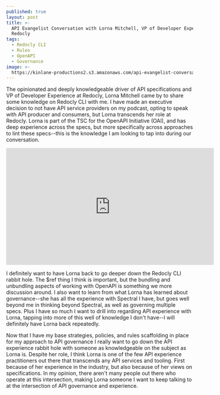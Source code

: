 ```yaml
---
published: true
layout: post
title: >-
  API Evangelist Conversation with Lorna Mitchell, VP of Developer Experience at
  Redocly
tags:
  - Redocly CLI
  - Rules
  - OpenAPI
  - Governance
image: >-
  https://kinlane-productions2.s3.amazonaws.com/api-evangelist-conversations/api-evangelist-conversations.jpg
---
```

The opinionated and deeply knowledgeable driver of API specifications and VP of Developer Experience at Redocly, Lorna Mitchell came by to share some knowledge on Redocly CLI with me. I have made an executive decision to not have API service providers on my podcast, opting to speak with API producer and consumers, but Lorna transcends her role at Redocly. Lorna is part of the TSC for the OpenAPI Initiative (OAI), and has deep experience across the specs, but more specifically across approaches to lint these specs--this is the knowledge I am looking to tap into during our conversation.

<center><iframe width="560" height="315" src="https://www.youtube.com/embed/I-XvwLyd_kQ?si=eznXVibspnpvyjhv" title="YouTube video player" frameborder="0" allow="accelerometer; autoplay; clipboard-write; encrypted-media; gyroscope; picture-in-picture; web-share" referrerpolicy="strict-origin-when-cross-origin" allowfullscreen></iframe></center>

I definitely want to have Lorna back to go deeper down the Redocly CLI rabbit hole. The $ref thing I think is important, but the bundling and unbundling aspects of working with OpenAPI is something we more discussion around. I also want to learn from what Lorna has learned about governance--she has all the experience with Spectral I have, but goes well beyond me in thinking beyond Spectral, as well as governing multiple specs. Plus I have so much I want to drill into regarding API experience with Lorna, tapping into more of this well of knowledge I don't have--I will definitely have Lorna back repeatedly.

Now that I have my base strategies, policies, and rules scaffolding in place for my approach to API governance I really want to go down the API experience rabbit hole with someone as knowledgeable on the subject as Lorna is. Despite her role, I think Lorna is one of the few API experience practitioners out there that transcends any API services and tooling. First because of her experience in the industry, but also because of her views on specifications. In my opinion, there aren't many people out there who operate at this intersection, making Lorna someone I want to keep talking to at the intersection of API governance and experience.
